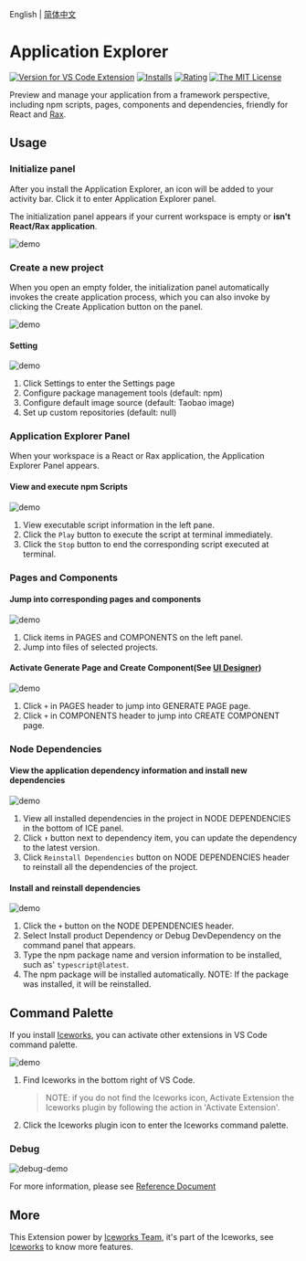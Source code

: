 English | [简体中文](https://github.com/ice-lab/iceworks/blob/master/extensions/iceworks-app/README.zh-CN.md)

# Application Explorer

[![Version for VS Code Extension](https://vsmarketplacebadge.apphb.com/version-short/iceworks-team.iceworks-app.svg?logo=visual-studio-code)](https://marketplace.visualstudio.com/items?itemName=iceworks-team.iceworks-app)
[![Installs](https://vsmarketplacebadge.apphb.com/installs-short/iceworks-team.iceworks-app.svg)](https://marketplace.visualstudio.com/items?itemName=iceworks-team.iceworks-app)
[![Rating](https://vsmarketplacebadge.apphb.com/rating-short/iceworks-team.iceworks-app.svg)](https://marketplace.visualstudio.com/items?itemName=iceworks-team.iceworks-app)
[![The MIT License](https://img.shields.io/badge/license-MIT-blue.svg)](http://opensource.org/licenses/MIT)

Preview and manage your application from a framework perspective, including npm scripts, pages, components and dependencies, friendly for React and [Rax](https://rax.js.org/).

## Usage

### Initialize panel

After you install the Application Explorer, an icon will be added to your activity bar. Click it to enter Application Explorer panel.

The initialization panel appears if your current workspace is empty or **isn't React/Rax application**.

![demo](https://user-images.githubusercontent.com/56879942/87553484-8e928980-c6e5-11ea-8183-a6ba7f4eae95.gif)

### Create a new project

When you open an empty folder, the initialization panel automatically invokes the create application process, which you can also invoke by clicking the Create Application button on the panel.

![demo](https://user-images.githubusercontent.com/56879942/87407459-c4a41080-c5f4-11ea-882e-d198afc35413.png)

#### Setting

![demo](https://user-images.githubusercontent.com/56879942/87531798-d1903500-c6c4-11ea-9c6d-e19d6241c91a.gif)

1. Click Settings to enter the Settings page
2. Configure package management tools (default: npm)
3. Configure default image source (default: Taobao image)
4. Set up custom repositories (default: null)

### Application Explorer Panel

When your workspace is a React or Rax application, the Application Explorer Panel appears.

#### View and execute npm Scripts

![demo](https://user-images.githubusercontent.com/56879942/87393980-9f59d700-c5e1-11ea-9e07-0244926f54cc.gif)

1. View executable script information in the left pane.
2. Click the `Play` button to execute the script at terminal immediately.
3. Click the `Stop` button to end the corresponding script executed at terminal.

### Pages and Components

#### Jump into corresponding pages and components

![demo](https://user-images.githubusercontent.com/56879942/87393958-9963f600-c5e1-11ea-9c96-94fc10492577.gif)

1. Click items in PAGES and COMPONENTS on the left panel.
2. Jump into files of selected projects.

#### Activate Generate Page and Create Component(See [UI Designer](https://marketplace.visualstudio.com/items?itemName=iceworks-team.iceworks-ui-builder))

![demo](https://user-images.githubusercontent.com/56879942/87393958-9963f600-c5e1-11ea-9c96-94fc10492577.gif)

1. Click `+` in PAGES header to jump into GENERATE PAGE page.
2. Click `+` in COMPONENTS header to jump into CREATE COMPONENT page.

### Node Dependencies

#### View the application dependency information and install new dependencies

![demo](https://user-images.githubusercontent.com/56879942/87393973-9cf77d00-c5e1-11ea-8baa-96c8c41229cf.gif)

1. View all  installed dependencies in the project in NODE DEPENDENCIES in the bottom of ICE panel.
2. Click `⬆` button next to dependency item,  you can update  the dependency to the latest version.
3. Click `Reinstall Dependencies` button on  NODE DEPENDENCIES header to reinstall all the dependencies of the project.

#### Install and reinstall dependencies

![demo](https://user-images.githubusercontent.com/56879942/87393970-9bc65000-c5e1-11ea-9724-3bd47c4b21ed.gif)

1. Click the `+` button on the NODE DEPENDENCIES header.
2. Select Install product Dependency or Debug DevDependency on the command panel that appears.
3. Type the npm package name and version information to be installed, such as' `typescript@latest`.
4. The npm package will be installed automatically.
   NOTE: If the package was installed, it will be reinstalled.

## Command Palette

If you install [Iceworks](https://marketplace.visualstudio.com/items?ItemName=iceworks-team.iceworks), you can activate other extensions in VS Code command palette.

![demo](https://user-images.githubusercontent.com/56879942/87544740-8d5b5f80-c6d9-11ea-85ff-bc31501911e1.gif)

1. Find Iceworks in the bottom right of VS Code.
    > NOTE: if you do not find the Iceworks icon, Activate Extension the Iceworks plugin by following the action in 'Activate Extension'.
2. Click the Iceworks plugin icon to enter the Iceworks command palette.

### Debug

![debug-demo](https://img.alicdn.com/tfs/TB1vCixhP39YK4jSZPcXXXrUFXa-1200-695.gif)

For more information, please see [Reference Document](https://github.com/ice-lab/iceworks/blob/master/extensions/iceworks-app/docs/debug.en.md)

## More

This Extension power by [Iceworks Team](https://marketplace.visualstudio.com/publishers/iceworks-team), it's part of the Iceworks, see [Iceworks](https://marketplace.visualstudio.com/items?itemName=iceworks-team.iceworks) to know more features.
